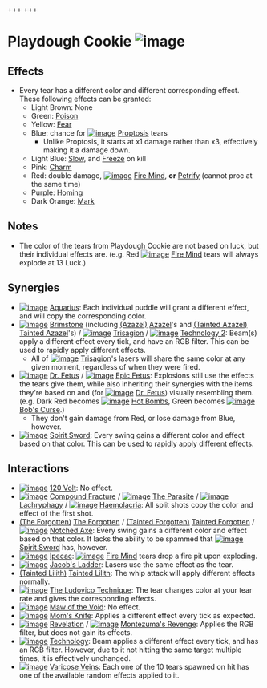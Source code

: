 +++
+++

 # Playdough Cookie ![image](/image/Playdough_Cookie.png) 

Effects
---------


* Every tear has a different color and different corresponding effect. These following effects can be granted:
	+ Light Brown: None
	+ Green: [Poison](/wiki/Poison "Poison")
	+ Yellow: [Fear](/wiki/Fear "Fear")
	+ Blue: chance for [![image](/image/Proptosis.png)](/wiki/Proptosis "Proptosis") [Proptosis](/wiki/Proptosis "Proptosis") tears
		- Unlike Proptosis, it starts at x1 damage rather than x3, effectively making it a damage down.
	+ Light Blue: [Slow](/wiki/Slow "Slow"), and [Freeze](/wiki/Freeze "Freeze") on kill
	+ Pink: [Charm](/wiki/Charm "Charm")
	+ Red: double damage, [![image](/image/Fire_Mind.png)](/wiki/Fire_Mind "Fire Mind") [Fire Mind](/wiki/Fire_Mind "Fire Mind"), **or** [Petrify](/wiki/Petrification "Petrification") (cannot proc at the same time)
	+ Purple: [Homing](/wiki/Homing "Homing")
	+ Dark Orange: [Mark](/wiki/Mark "Mark")


Notes
-------


* The color of the tears from Playdough Cookie are not based on luck, but their individual effects are. (e.g. Red [![image](/image/Fire_Mind.png)](/wiki/Fire_Mind "Fire Mind") [Fire Mind](/wiki/Fire_Mind "Fire Mind") tears will always explode at 13 Luck.)


Synergies
-----------


* [![image](/image/Aquarius.png)](/wiki/Aquarius "Aquarius") [Aquarius](/wiki/Aquarius "Aquarius"): Each individual puddle will grant a different effect, and will copy the corresponding color.
* [![image](/image/Brimstone.png)](/wiki/Brimstone "Brimstone") [Brimstone](/wiki/Brimstone "Brimstone") (including  [(Azazel)](/wiki/Azazel "Azazel") [Azazel](/wiki/Azazel "Azazel")'s and  [(Tainted Azazel)](/wiki/Tainted_Azazel "Tainted Azazel") [Tainted Azazel](/wiki/Tainted_Azazel "Tainted Azazel")'s) / [![image](/image/Trisagion.png)](/wiki/Trisagion "Trisagion") [Trisagion](/wiki/Trisagion "Trisagion") / [![image](/image/Technology_2.png)](/wiki/Technology_2 "Technology 2") [Technology 2](/wiki/Technology_2 "Technology 2"): Beam(s) apply a different effect every tick, and have an RGB filter. This can be used to rapidly apply different effects.
	+ All of [![image](/image/Trisagion.png)](/wiki/Trisagion "Trisagion") [Trisagion](/wiki/Trisagion "Trisagion")'s lasers will share the same color at any given moment, regardless of when they were fired.
* [![image](/image/Dr._Fetus.png)](/wiki/Dr._Fetus "Dr. Fetus") [Dr. Fetus](/wiki/Dr._Fetus "Dr. Fetus") / [![image](/image/Epic_Fetus.png)](/wiki/Epic_Fetus "Epic Fetus") [Epic Fetus](/wiki/Epic_Fetus "Epic Fetus"): Explosions still use the effects the tears give them, while also inheriting their synergies with the items they're based on and (for [![image](/image/Dr._Fetus.png)](/wiki/Dr._Fetus "Dr. Fetus") [Dr. Fetus](/wiki/Dr._Fetus "Dr. Fetus")) visually resembling them. (e.g. Dark Red becomes [![image](/image/Hot_Bombs.png)](/wiki/Hot_Bombs "Hot Bombs") [Hot Bombs](/wiki/Hot_Bombs "Hot Bombs"), Green becomes [![image](/image/Bob%27s_Curse.png)](/wiki/Bob%27s_Curse "Bob's Curse") [Bob's Curse](/wiki/Bob%27s_Curse "Bob's Curse").)
	+ They don't gain damage from Red, or lose damage from Blue, however.
* [![image](/image/Spirit_Sword.png)](/wiki/Spirit_Sword "Spirit Sword") [Spirit Sword](/wiki/Spirit_Sword "Spirit Sword"): Every swing gains a different color and effect based on that color. This can be used to rapidly apply different effects.


Interactions
--------------


* [![image](/image/120_Volt.png)](/wiki/120_Volt "120 Volt") [120 Volt](/wiki/120_Volt "120 Volt"): No effect.
* [![image](/image/Compound_Fracture.png)](/wiki/Compound_Fracture "Compound Fracture") [Compound Fracture](/wiki/Compound_Fracture "Compound Fracture") / [![image](/image/The_Parasite.png)](/wiki/The_Parasite "The Parasite") [The Parasite](/wiki/The_Parasite "The Parasite") / [![image](/image/Lachryphagy.png)](/wiki/Lachryphagy "Lachryphagy") [Lachryphagy](/wiki/Lachryphagy "Lachryphagy") / [![image](/image/Haemolacria.png)](/wiki/Haemolacria "Haemolacria") [Haemolacria](/wiki/Haemolacria "Haemolacria"): All split shots copy the color and effect of the first shot.
* [(The Forgotten)](/wiki/The_Forgotten "The Forgotten") [The Forgotten](/wiki/The_Forgotten "The Forgotten") /  [(Tainted Forgotten)](/wiki/Tainted_Forgotten "Tainted Forgotten") [Tainted Forgotten](/wiki/Tainted_Forgotten "Tainted Forgotten") / [![image](/image/Notched_Axe.png)](/wiki/Notched_Axe "Notched Axe") [Notched Axe](/wiki/Notched_Axe "Notched Axe"): Every swing gains a different color and effect based on that color. It lacks the ability to be spammed that [![image](/image/Spirit_Sword.png)](/wiki/Spirit_Sword "Spirit Sword") [Spirit Sword](/wiki/Spirit_Sword "Spirit Sword") has, however.
* [![image](/image/Ipecac.png)](/wiki/Ipecac "Ipecac") [Ipecac](/wiki/Ipecac "Ipecac"): [![image](/image/Fire_Mind.png)](/wiki/Fire_Mind "Fire Mind") [Fire Mind](/wiki/Fire_Mind "Fire Mind") tears drop a fire pit upon exploding.
* [![image](/image/Jacob%27s_Ladder.png)](/wiki/Jacob%27s_Ladder "Jacob's Ladder") [Jacob's Ladder](/wiki/Jacob%27s_Ladder "Jacob's Ladder"): Lasers use the same effect as the tear.
* [(Tainted Lilith)](/wiki/Tainted_Lilith "Tainted Lilith") [Tainted Lilith](/wiki/Tainted_Lilith "Tainted Lilith"): The whip attack will apply different effects normally.
* [![image](/image/The_Ludovico_Technique.png)](/wiki/The_Ludovico_Technique "The Ludovico Technique") [The Ludovico Technique](/wiki/The_Ludovico_Technique "The Ludovico Technique"): The tear changes color at your tear rate and gives the corresponding effects.
* [![image](/image/Maw_of_the_Void.png)](/wiki/Maw_of_the_Void "Maw of the Void") [Maw of the Void](/wiki/Maw_of_the_Void "Maw of the Void"): No effect.
* [![image](/image/Mom%27s_Knife.png)](/wiki/Mom%27s_Knife "Mom's Knife") [Mom's Knife](/wiki/Mom%27s_Knife "Mom's Knife"): Applies a different effect every tick as expected.
* [![image](/image/Revelation.png)](/wiki/Revelation "Revelation") [Revelation](/wiki/Revelation "Revelation") / [![image](/image/Montezuma%27s_Revenge.png)](/wiki/Montezuma%27s_Revenge "Montezuma's Revenge") [Montezuma's Revenge](/wiki/Montezuma%27s_Revenge "Montezuma's Revenge"): Applies the RGB filter, but does not gain its effects.
* [![image](/image/Technology.png)](/wiki/Technology "Technology") [Technology](/wiki/Technology "Technology"): Beam applies a different effect every tick, and has an RGB filter. However, due to it not hitting the same target multiple times, it is effectively unchanged.
* [![image](/image/Varicose_Veins.png)](/wiki/Varicose_Veins "Varicose Veins") [Varicose Veins](/wiki/Varicose_Veins "Varicose Veins"): Each one of the 10 tears spawned on hit has one of the available random effects applied to it.


